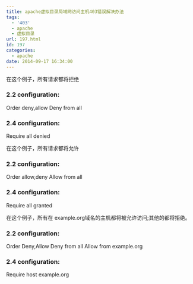 ```yaml
---
title: apache虚拟目录局域网访问主机403错误解决办法
tags:
  - '403'
  - apache
  - 虚拟目录
url: 197.html
id: 197
categories:
  - apache
date: 2014-09-17 16:34:00
---
```


在这个例子，所有请求都将拒绝

### 2.2 configuration:

Order deny,allow
Deny from all

### 2.4 configuration:

Require all denied

在这个例子，所有请求都将允许

### 2.2 configuration:

Order allow,deny
Allow from all

### 2.4 configuration:

Require all granted

在这个例子，所有在 example.org域名的主机都将被允许访问;其他的都将拒绝。

### 2.2 configuration:

Order Deny,Allow
Deny from all
Allow from example.org

### 2.4 configuration:

Require host example.org